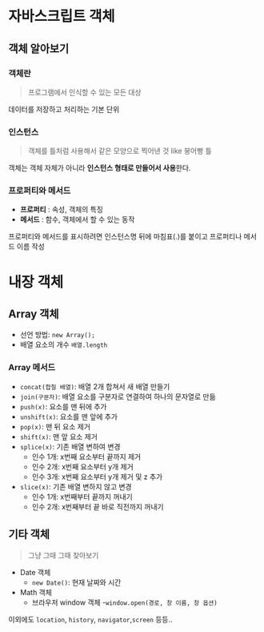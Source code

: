 # 자바스크립트 객체

## 객체 알아보기

### 객체란

> 프로그램에서 인식할 수 있는 모든 대상

데이터를 저장하고 처리하는 기본 단위

### 인스턴스

> 객체를 틀처럼 사용해서 같은 모양으로 찍어낸 것 like 붕어빵 틀

객체는 객체 자체가 아니라 **인스턴스 형태로 만들어서 사용**한다.

### 프로퍼티와 메서드

- **프로퍼티** : 속성, 객체의 특징
- **메서드** : 함수, 객체에서 할 수 있는 동작

프로퍼티와 메서드를 표시하려면 인스턴스명 뒤에 마침표(.)를 붙이고 프로퍼티나 메서드 이름 작성

# 내장 객체

## Array 객체

- 선언 방법: `new Array(); `
- 배열 요소의 개수 `배열.length`

### Array 메서드

- `concat(합칠 배열)`: 배열 2개 합쳐서 새 배열 만들기
- `join(구분자)`: 배열 요소를 구분자로 연결하여 하나의 문자열로 만듦
- `push(x)`: 요소를 맨 뒤에 추가
- `unshift(x)`: 요소를 맨 앞에 추가
- `pop(x)`: 맨 뒤 요소 제거
- `shift(x)`: 맨 앞 요소 제거
- `splice(x)`: 기존 배열 변하여 변경
  - 인수 1개: x번째 요소부터 끝까지 제거
  - 인수 2개: x번째 요소부터 y개 제거
  - 인수 3개: x번째 요소부터 y개 제거 및 z 추가
- `slice(x)`: 기존 배열 변하지 않고 변경
  - 인수 1개: x번째부터 끝까지 꺼내기
  - 인수 2개: x번째부터 끝 바로 직전까지 꺼내기

## 기타 객체

> 그냥 그때 그때 찾아보기

- Date 객체
  - `new Date()`: 현재 날짜와 시간
- Math 객체
  - 브라우저 window 객체 -`window.open(경로, 창 이름, 창 옵션)`

이외에도 `location`, `history`, `navigator`,`screen` 등등..
